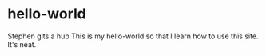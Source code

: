 # hello-world
Stephen gits a hub
This is my hello-world so that I learn how to use this site. It's neat.
